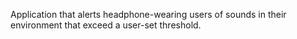 Application that alerts headphone-wearing users of sounds in their environment that exceed a user-set threshold. 
